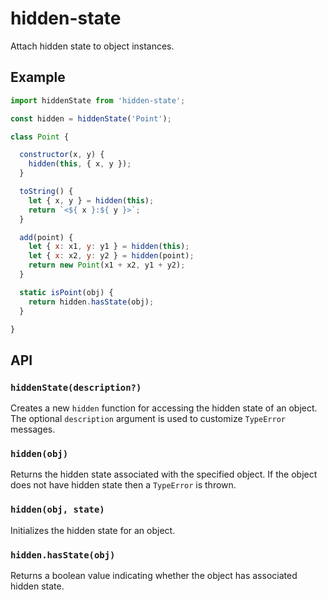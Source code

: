 # hidden-state

Attach hidden state to object instances.

## Example

```js
import hiddenState from 'hidden-state';

const hidden = hiddenState('Point');

class Point {

  constructor(x, y) {
    hidden(this, { x, y });
  }

  toString() {
    let { x, y } = hidden(this);
    return `<${ x }:${ y }>`;
  }

  add(point) {
    let { x: x1, y: y1 } = hidden(this);
    let { x: x2, y: y2 } = hidden(point);
    return new Point(x1 + x2, y1 + y2);
  }

  static isPoint(obj) {
    return hidden.hasState(obj);
  }

}
```

## API

### `hiddenState(description?)`

Creates a new `hidden` function for accessing the hidden state of an object. The optional `description` argument is used to customize `TypeError` messages.

### `hidden(obj)`

Returns the hidden state associated with the specified object. If the object does not have hidden state then a `TypeError` is thrown.

### `hidden(obj, state)`

Initializes the hidden state for an object.

### `hidden.hasState(obj)`

Returns a boolean value indicating whether the object has associated hidden state.
